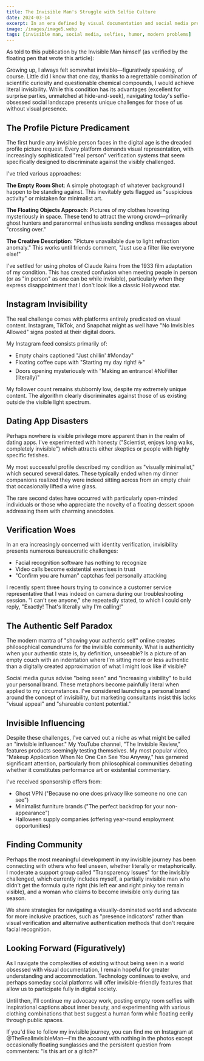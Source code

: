 ```yaml
---
title: The Invisible Man's Struggle with Selfie Culture
date: 2024-03-14
excerpt: In an era defined by visual documentation and social media presence, how does someone without a visible physical form navigate the challenges of digital existence and personal identity?
image: /images/image5.webp
tags: [invisible man, social media, selfies, humor, modern problems]
---
```


As told to this publication by the Invisible Man himself (as verified by the floating pen that wrote this article):

Growing up, I always felt somewhat invisible—figuratively speaking, of course. Little did I know that one day, thanks to a regrettable combination of scientific curiosity and questionable chemical compounds, I would achieve literal invisibility. While this condition has its advantages (excellent for surprise parties, unmatched at hide-and-seek), navigating today's selfie-obsessed social landscape presents unique challenges for those of us without visual presence.

## The Profile Picture Predicament

The first hurdle any invisible person faces in the digital age is the dreaded profile picture request. Every platform demands visual representation, with increasingly sophisticated "real person" verification systems that seem specifically designed to discriminate against the visibly challenged.

I've tried various approaches:

**The Empty Room Shot**: A simple photograph of whatever background I happen to be standing against. This inevitably gets flagged as "suspicious activity" or mistaken for minimalist art.

**The Floating Objects Approach**: Pictures of my clothes hovering mysteriously in space. These tend to attract the wrong crowd—primarily ghost hunters and paranormal enthusiasts sending endless messages about "crossing over."

**The Creative Description**: "Picture unavailable due to light refraction anomaly." This works until friends comment, "Just use a filter like everyone else!"

I've settled for using photos of Claude Rains from the 1933 film adaptation of my condition. This has created confusion when meeting people in person (or as "in person" as one can be while invisible), particularly when they express disappointment that I don't look like a classic Hollywood star.

## Instagram Invisibility

The real challenge comes with platforms entirely predicated on visual content. Instagram, TikTok, and Snapchat might as well have "No Invisibles Allowed" signs posted at their digital doors.

My Instagram feed consists primarily of:
- Empty chairs captioned "Just chillin' #Monday"
- Floating coffee cups with "Starting my day right! ☕"
- Doors opening mysteriously with "Making an entrance! #NoFilter (literally)"

My follower count remains stubbornly low, despite my extremely unique content. The algorithm clearly discriminates against those of us existing outside the visible light spectrum.

## Dating App Disasters

Perhaps nowhere is visible privilege more apparent than in the realm of dating apps. I've experimented with honesty ("Scientist, enjoys long walks, completely invisible") which attracts either skeptics or people with highly specific fetishes.

My most successful profile described my condition as "visually minimalist," which secured several dates. These typically ended when my dinner companions realized they were indeed sitting across from an empty chair that occasionally lifted a wine glass.

The rare second dates have occurred with particularly open-minded individuals or those who appreciate the novelty of a floating dessert spoon addressing them with charming anecdotes.

## Verification Woes

In an era increasingly concerned with identity verification, invisibility presents numerous bureaucratic challenges:

- Facial recognition software has nothing to recognize
- Video calls become existential exercises in trust
- "Confirm you are human" captchas feel personally attacking

I recently spent three hours trying to convince a customer service representative that I was indeed on camera during our troubleshooting session. "I can't see anyone," she repeatedly stated, to which I could only reply, "Exactly! That's literally why I'm calling!"

## The Authentic Self Paradox

The modern mantra of "showing your authentic self" online creates philosophical conundrums for the invisible community. What is authenticity when your authentic state is, by definition, unseeable? Is a picture of an empty couch with an indentation where I'm sitting more or less authentic than a digitally created approximation of what I might look like if visible?

Social media gurus advise "being seen" and "increasing visibility" to build your personal brand. These metaphors become painfully literal when applied to my circumstances. I've considered launching a personal brand around the concept of invisibility, but marketing consultants insist this lacks "visual appeal" and "shareable content potential."

## Invisible Influencing

Despite these challenges, I've carved out a niche as what might be called an "invisible influencer." My YouTube channel, "The Invisible Review," features products seemingly testing themselves. My most popular video, "Makeup Application When No One Can See You Anyway," has garnered significant attention, particularly from philosophical communities debating whether it constitutes performance art or existential commentary.

I've received sponsorship offers from:
- Ghost VPN ("Because no one does privacy like someone no one can see")
- Minimalist furniture brands ("The perfect backdrop for your non-appearance")
- Halloween supply companies (offering year-round employment opportunities)

## Finding Community

Perhaps the most meaningful development in my invisible journey has been connecting with others who feel unseen, whether literally or metaphorically. I moderate a support group called "Transparency Issues" for the invisibly challenged, which currently includes myself, a partially invisible man who didn't get the formula quite right (his left ear and right pinky toe remain visible), and a woman who claims to become invisible only during tax season.

We share strategies for navigating a visually-dominated world and advocate for more inclusive practices, such as "presence indicators" rather than visual verification and alternative authentication methods that don't require facial recognition.

## Looking Forward (Figuratively)

As I navigate the complexities of existing without being seen in a world obsessed with visual documentation, I remain hopeful for greater understanding and accommodation. Technology continues to evolve, and perhaps someday social platforms will offer invisible-friendly features that allow us to participate fully in digital society.

Until then, I'll continue my advocacy work, posting empty room selfies with inspirational captions about inner beauty, and experimenting with various clothing combinations that best suggest a human form while floating eerily through public spaces.

If you'd like to follow my invisible journey, you can find me on Instagram at @TheRealInvisibleMan—I'm the account with nothing in the photos except occasionally floating sunglasses and the persistent question from commenters: "Is this art or a glitch?"
